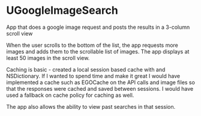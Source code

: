 UGoogleImageSearch
==================

App that does a google image request and posts the results in a 3-column scroll view

When the user scrolls to the bottom of the list, the app requests more
images and adds them to the scrollable list of images. The app displays
at least 50 images in the scroll view.

Caching is basic - created a local session based cache with and NSDictionary.
If I wanted to spend time and make it great I would have implemented a cache such
as EGOCache on the API calls and image files so that the responses were cached and saved between sessions.
I would have used a fallback on cache policy for caching as well.

The app also allows the ability to view past searches in that session.
